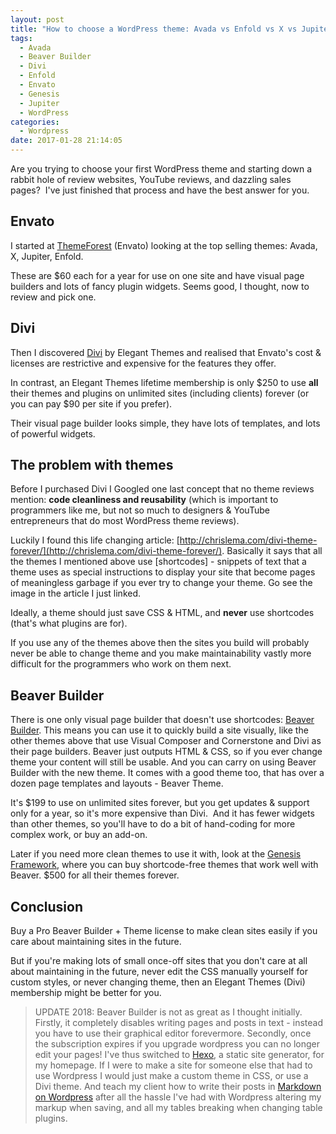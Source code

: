 ```yaml
---
layout: post
title: "How to choose a WordPress theme: Avada vs Enfold vs X vs Jupiter vs Divi vs Beaver Builder vs Genesis"
tags:
  - Avada
  - Beaver Builder
  - Divi
  - Enfold
  - Envato
  - Genesis
  - Jupiter
  - WordPress
categories:
  - Wordpress
date: 2017-01-28 21:14:05
---
```


Are you trying to choose your first WordPress theme and starting down a rabbit hole of review websites, YouTube reviews, and dazzling sales pages?  I've just finished that process and have the best answer for you.

## Envato
I started at [ThemeForest](https://themeforest.net/popular_item/by_category?category=wordpress) (Envato) looking at the top selling themes: Avada, X, Jupiter, Enfold.

These are $60 each for a year for use on one site and have visual page builders and lots of fancy plugin widgets. Seems good, I thought, now to review and pick one.

## Divi
Then I discovered [Divi](https://www.elegantthemes.com/gallery/divi/) by Elegant Themes and realised that Envato's cost & licenses are restrictive and expensive for the features they offer. 

In contrast, an Elegant Themes lifetime membership is only $250 to use **all** their themes and plugins on unlimited sites (including clients) forever (or you can pay $90 per site if you prefer). 

Their visual page builder looks simple, they have lots of templates, and lots of powerful widgets.

## The problem with themes
Before I purchased Divi I Googled one last concept that no theme reviews mention: **code cleanliness and reusability** (which is important to programmers like me, but not so much to designers & YouTube entrepreneurs that do most WordPress theme reviews). 

Luckily I found this life changing article: [http://chrislema.com/divi-theme-forever/](http://chrislema.com/divi-theme-forever/). Basically it says that all the themes I mentioned above use \[shortcodes\] - snippets of text that a theme uses as special instructions to display your site that become pages of meaningless garbage if you ever try to change your theme. Go see the image in the article I just linked. 

Ideally, a theme should just save CSS & HTML, and **never** use shortcodes (that's what plugins are for). 

If you use any of the themes above then the sites you build will probably never be able to change theme and you make maintainability vastly more difficult for the programmers who work on them next.

## Beaver Builder
There is one only visual page builder that doesn't use shortcodes: [Beaver Builder](https://www.wpbeaverbuilder.com/). This means you can use it to quickly build a site visually, like the other themes above that use Visual Composer and Cornerstone and Divi as their page builders. Beaver just outputs HTML & CSS, so if you ever change theme your content will still be usable. And you can carry on using Beaver Builder with the new theme. It comes with a good theme too, that has over a dozen page templates and layouts - Beaver Theme. 

It's $199 to use on unlimited sites forever, but you get updates & support only for a year, so it's more expensive than Divi.  And it has fewer widgets than other themes, so you'll have to do a bit of hand-coding for more complex work, or buy an add-on. 

Later if you need more clean themes to use it with, look at the [Genesis Framework](http://www.studiopress.com/), where you can buy shortcode-free themes that work well with Beaver. $500 for all their themes forever.

## Conclusion
Buy a Pro Beaver Builder + Theme license to make clean sites easily if you care about maintaining sites in the future. 

But if you're making lots of small once-off sites that you don't care at all about maintaining in the future, never edit the CSS manually yourself for custom styles, or never changing theme, then an Elegant Themes (Divi) membership might be better for you.

> UPDATE 2018:
Beaver Builder is not as great as I thought initially. Firstly, it completely disables writing pages and posts in text - instead you have to use their graphical editor forevermore. Secondly, once the subscription expires if you upgrade wordpress you can no longer edit your pages! I've thus switched to [Hexo](https://hexo.io), a static site generator, for my homepage. If I were to make a site for someone else that had to use Wordpress I would just make a custom theme in CSS, or use a Divi theme. And teach my client how to write their posts in [Markdown on Wordpress](https://en.support.wordpress.com/markdown/) after all the hassle I've had with Wordpress altering my markup when saving, and all my tables breaking when changing table plugins.
